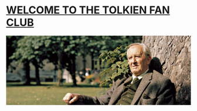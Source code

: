 # [WELCOME TO THE TOLKIEN FAN CLUB](https://dagike.github.io/static_site_python/)

![](https://raw.githubusercontent.com/dagike/static_site_python/refs/heads/master/static/images/tolkien.png)
